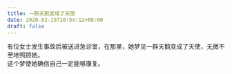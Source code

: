 ```yaml
---
title: 一群天鹅变成了天使
date: 2020-02-15T20:54:12+08:00
draft: false
---
```


有位女士发生事故后被送进急诊室，在那里，她梦见一群天鹅变成了天使，无微不至地照顾她。<br>
这个梦使她确信自己一定能够康复。<br>
